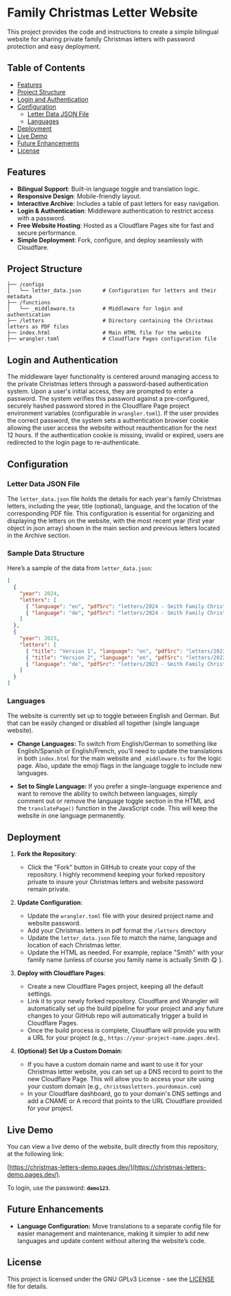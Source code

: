 
# Family Christmas Letter Website

This project provides the code and instructions to create a simple bilingual website for sharing private family Christmas letters with password protection and easy deployment. 

## Table of Contents

- [Features](#features)
-  [Project Structure](#project-structure)
-  [Login and Authentication](#login-and-authentication)
-  [Configuration](#configuration)
    -   [Letter Data JSON File](#letter-data-json-file)
    -   [Languages](#languages)
-   [Deployment](#deployment)
-  [Live Demo](#live-demo)
-  [Future Enhancements](#future-enhancements)
-  [License](#license)

## Features

- **Bilingual Support**: Built-in language toggle and translation logic. 
- **Responsive Design**: Mobile-friendly layout.
- **Interactive Archive**: Includes a table of past letters for easy navigation.
- **Login & Authentication**: Middleware authentication to restrict access with a password.
- **Free Website Hosting**: Hosted as a Cloudflare Pages site for fast and secure performance.
- **Simple Deployment**: Fork, configure, and deploy seamlessly with Cloudflare.

## Project Structure

```plaintext
├── /configs
│   └── letter_data.json       # Configuration for letters and their metadata
├── /functions
│   └── _middleware.ts         # Middleware for login and authentication
├── /letters                   # Directory containing the Christmas letters as PDF files
├── index.html                 # Main HTML file for the website
├── wrangler.toml              # Cloudflare Pages configuration file
```

## Login and Authentication

The middleware layer functionality is centered around managing access to the private Christmas letters through a password-based authentication system. Upon a user's initial access, they are prompted to enter a password. The system verifies this password against a pre-configured, securely hashed password stored in the Cloudflare Page project environment variables (configurable in `wrangler.toml`). If the user provides the correct password, the system sets a authentication browser cookie allowing the user access the website without reauthentication for the next 12 hours. If the authentication cookie is missing, invalid or expired, users are redirected to the login page to re-authenticate. 

## Configuration

### Letter Data JSON File

The `letter_data.json` file holds the details for each year's family Christmas letters, including the year, title (optional), language, and the location of the corresponding PDF file. This configuration is essential for organizing and displaying the letters on the website, with the most recent year (first year object in json array) shown in the main section and previous letters located in the Archive section. 

### Sample Data Structure

Here’s a sample of the data from `letter_data.json`:


```json
[
  {
    "year": 2024,
    "letters": [
      { "language": "en", "pdfSrc": "letters/2024 - Smith Family Christmas Letter (English).pdf" },
      { "language": "de", "pdfSrc": "letters/2024 - Smith Family Christmas Letter (German).pdf" }
    ]
  },
  {
    "year": 2023,
    "letters": [
      { "title": "Version 1", "language": "en", "pdfSrc": "letters/2023 - Smith Family Christmas Letter (English).pdf" },
      { "title": "Version 2", "language": "en", "pdfSrc": "letters/2023 - Smith Family Christmas Letter (English).pdf" },
      { "language": "de", "pdfSrc": "letters/2023 - Smith Family Christmas Letter (German).pdf" }
    ]
  }
]
``` 
### Languages
The website is currently set up to toggle between English and German. But that can be easily changed or disabled all together (single language website).

-   **Change Languages:** To switch from English/German to something like English/Spanish or English/French, you’ll need to update the translations in both `index.html`  for the main website and `_middleware.ts` for the logic page. Also, update the emoji flags in the language toggle to include new languages.
    
-   **Set to Single Language:** If you prefer a single-language experience and want to remove the ability to switch between languages, simply comment out or remove the language toggle section in the HTML and the `translatePage()` function in the JavaScript code. This will keep the website in one language permanently.

## Deployment

1. **Fork the Repository**:
   - Click the "Fork" button in GitHub to create your copy of the repository. I highly recommend keeping your forked repository private to insure your Christmas letters and website password remain private.
   
2. **Update Configuration**:
   - Update the `wrangler.toml` file with your desired project name and website password.
   - Add your Christmas letters in pdf format the `/letters` directory
   - Update the `letter_data.json` file to match the name, language and location of each Christmas letter.
   - Update the HTML as needed. For example, replace "Smith" with your family name (unless of course you family name is actually Smith 😋 ).

3. **Deploy with Cloudflare Pages**:
    -   Create a new Cloudflare Pages project, keeping all the default settings.
    -   Link it to your newly forked repository. Cloudflare and Wrangler will automatically set up the build pipeline for your project and any future changes to your GitHub repo will automatically trigger a build in Cloudflare Pages.
    -   Once the build process is complete, Cloudflare will provide you with a URL for your project (e.g., `https://your-project-name.pages.dev`).

4. **(Optional) Set Up a Custom Domain**:
    -   If you have a custom domain name and want to use it for your Christmas letter website, you can set up a DNS record to point to the new Cloudflare Page. This will allow you to access your site using your custom domain (e.g., `christmasletters.yourdomain.com`)
    -   In your Cloudflare dashboard, go to your domain's DNS settings and add a CNAME or A record that points to the URL Cloudflare provided for your project.

## Live Demo

You can view a live demo of the website, built directly from this repository, at the following link:

 [https://christmas-letters-demo.pages.dev/](https://christmas-letters-demo.pages.dev/). 

To login, use the password: **`demo123`**.

## Future Enhancements

-   **Language Configuration:** Move translations to a separate config file for easier management and maintenance, making it simpler to add new languages and update content without altering the website’s code.

## License

This project is licensed under the GNU GPLv3 License - see the [LICENSE](LICENSE) file for details.